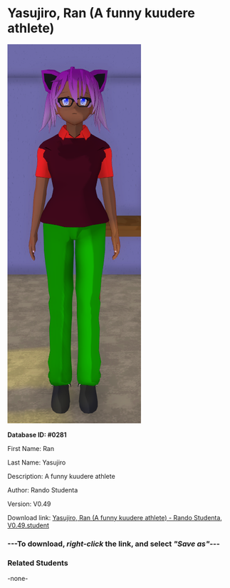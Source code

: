 # Yasujiro, Ran (A funny kuudere athlete)

<img src="../../Files/Images/Yasujiro, Ran (A funny kuudere athlete).png" title="Yasujiro, Ran (A funny kuudere athlete) - Rando Studenta, V0.49">

**Database ID: #0281**

First Name: Ran

Last Name: Yasujiro

Description: A funny kuudere athlete

Author: Rando Studenta

Version: V0.49

Download link: <a href="https://raw.githubusercontent.com/Arbiter1223/Daigaku-Gurashi-Custom-Students/master/Files/Student%20Files/Yasujiro%2C%20Ran%20(A%20funny%20kuudere%20athlete)%20-%20Rando%20Studenta%2C%20V0.49.student">Yasujiro, Ran (A funny kuudere athlete) - Rando Studenta, V0.49.student</a>

### ---**To download, _right-click_ the link, and select _"Save as"_**---

### Related Students

-none-
